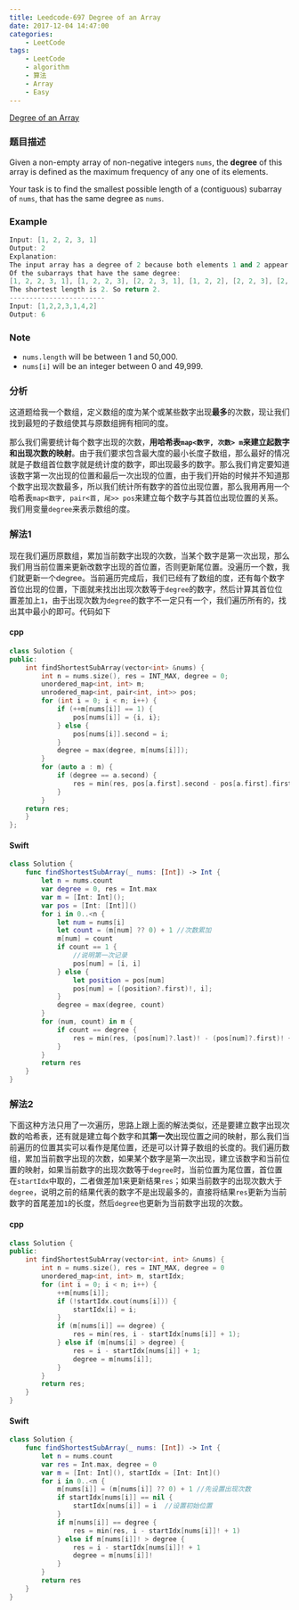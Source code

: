 ```yaml
---
title: Leedcode-697 Degree of an Array
date: 2017-12-04 14:47:00
categories:
    - LeetCode
tags:
    - LeetCode
    - algorithm
    - 算法
    - Array
    - Easy
---
```

[Degree of an Array](https://leetcode.com/problems/degree-of-an-array/description/)

### 题目描述
Given a non-empty array of non-negative integers `nums`, the **degree** of this array is defined as the maximum frequency of any one of its elements.

Your task is to find the smallest possible length of a (contiguous) subarray of `nums`, that has the same degree as `nums`.
### Example 

```cpp
Input: [1, 2, 2, 3, 1]
Output: 2
Explanation: 
The input array has a degree of 2 because both elements 1 and 2 appear twice.
Of the subarrays that have the same degree:
[1, 2, 2, 3, 1], [1, 2, 2, 3], [2, 2, 3, 1], [1, 2, 2], [2, 2, 3], [2, 2]
The shortest length is 2. So return 2.
------------------------
Input: [1,2,2,3,1,4,2]
Output: 6
```
### Note
* `nums.length` will be between 1 and 50,000.
* `nums[i]` will be an integer between 0 and 49,999.

### 分析
这道题给我一个数组，定义数组的度为某个或某些数字出现**最多**的次数，现让我们找到最短的子数组使其与原数组拥有相同的度。

那么我们需要统计每个数字出现的次数，**用哈希表`map<数字, 次数> m`来建立起数字和出现次数的映射**。由于我们要求包含最大度的最小长度子数组，那么最好的情况就是子数组首位数字就是统计度的数字，即出现最多的数字。那么我们肯定要知道该数字第一次出现的位置和最后一次出现的位置，由于我们开始的时候并不知道那个数字出现次数最多，所以我们统计所有数字的首位出现位置，那么我用再用一个哈希表`map<数字, pair<首, 尾>> pos`来建立每个数字与其首位出现位置的关系。我们用变量`degree`来表示数组的度。

### 解法1
现在我们遍历原数组，累加当前数字出现的次数，当某个数字是第一次出现，那么我们用当前位置来更新改数字出现的首位置，否则更新尾位置。没遍历一个数，我们就更新一个degree。当前遍历完成后，我们已经有了数组的度，还有每个数字首位出现的位置，下面就来找出出现次数等于`degree`的数字，然后计算其首位位置差加上`1`，由于出现次数为`degree`的数字不一定只有一个，我们遍历所有的，找出其中最小的即可。代码如下
#### cpp

```cpp
class Sulotion {
public:
    int findShortestSubArray(vector<int> &nums) {
        int n = nums.size(), res = INT_MAX, degree = 0;
        unordered_map<int, int> m;
        unrodered_map<int, pair<int, int>> pos;
        for (int i = 0; i < n; i++) {
            if (++m[nums[i]] == 1) {
                pos[nums[i]] = {i, i};
            } else {
                pos[nums[i]].second = i;
            }
            degree = max(degree, m[nums[i]]);
        }
        for (auto a : m) {
            if (degree == a.second) {   
                res = min(res, pos[a.first].second - pos[a.first].first + 1);
            }
        }
    return res;
    }
};
```
#### Swift

```swift
class Solution {
    func findShortestSubArray(_ nums: [Int]) -> Int {
        let n = nums.count
        var degree = 0, res = Int.max
        var m = [Int: Int]();
        var pos = [Int: [Int]]()
        for i in 0..<n {
            let num = nums[i]
            let count = (m[num] ?? 0) + 1 //次数累加
            m[num] = count
            if count == 1 {
                //说明第一次记录
                pos[num] = [i, i]
            } else {
                let position = pos[num]
                pos[num] = [(position?.first)!, i];
            }
            degree = max(degree, count)
        }
        for (num, count) in m {
            if count == degree {
                res = min(res, (pos[num]?.last)! - (pos[num]?.first)! + 1)
            }
        }
        return res
    }
}
```
### 解法2
下面这种方法只用了一次遍历，思路上跟上面的解法类似，还是要建立数字出现次数的哈希表，还有就是建立每个数字和其**第一次**出现位置之间的映射，那么我们当前遍历的位置其实可以看作是尾位置，还是可以计算子数组的长度的。我们遍历数组，累加当前数字出现的次数，如果某个数字是第一次出现，建立该数字和当前位置的映射，如果当前数字的出现次数等于`degree`时，当前位置为尾位置，首位置在`startIdx`中取的，二者做差加1来更新结果`res`；如果当前数字的出现次数大于`degree`，说明之前的结果代表的数字不是出现最多的，直接将结果`res`更新为当前数字的首尾差加`1`的长度，然后`degree`也更新为当前数字出现的次数。
#### cpp

```cpp
class Solution {
public:
    int findShortestSubArray(vector<int, int> &nums) {
        int n = nums.size(), res = INT_MAX, degree = 0
        unordered_map<int, int> m, startIdx;
        for (int i = 0; i < n; i++) {
            ++m[nums[i]];
            if (!startIdx.cout(nums[i])) {
                startIdx[i] = i;
            }
            if (m[nums[i]] == degree) {
                res = min(res, i - startIdx[nums[i]] + 1);
            } else if (m[nums[i] > degree) {
                res = i - startIdx[nums[i]] + 1;
                degree = m[nums[i]];
            }
        }
        return res;
    }
}
```
#### Swift

```swift
class Solution {
    func findShortestSubArray(_ nums: [Int]) -> Int {
        let n = nums.count
        var res = Int.max, degree = 0
        var m = [Int: Int](), startIdx = [Int: Int]()
        for i in 0..<n {
            m[nums[i]] = (m[nums[i]] ?? 0) + 1 //先设置出现次数
            if startIdx[nums[i]] == nil {
                startIdx[nums[i]] = i  //设置初始位置
            }
            if m[nums[i]] == degree {
                res = min(res, i - startIdx[nums[i]]! + 1)
            } else if m[nums[i]]! > degree {
                res = i - startIdx[nums[i]]! + 1
                degree = m[nums[i]]!
            }
        }
        return res
    }
}
```

